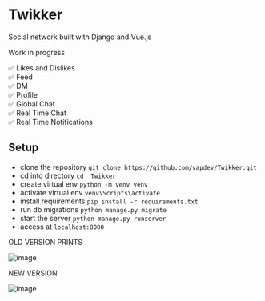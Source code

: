 # Twikker
Social network built with Django and Vue.js

Work in progress

✅ Likes and Dislikes  <br>
✅ Feed  <br>
✅ DM <br>
✅ Profile <br>
✅ Global Chat <br>
✅ Real Time Chat <br> 
✅ Real Time Notifications <br>

<h2> Setup </h2>

- clone the repository  `git clone https://github.com/vapdev/Twikker.git`
- cd into directory `cd  Twikker`
- create virtual env `python -m venv venv`
- activate virtual env `venv\Scripts\activate`
- install requirements `pip install -r requirements.txt`
- run db migrations `python manage.py migrate`
- start the server `python manage.py runserver`
- access at `localhost:8000`

OLD VERSION PRINTS

![image](https://user-images.githubusercontent.com/88452580/195798844-3de23718-9bf0-4f2e-893f-50445d71bd4e.png)

NEW VERSION

![image](https://user-images.githubusercontent.com/88452580/198595978-fc31da70-b5ad-44cc-816c-9be0ce32d440.png)
